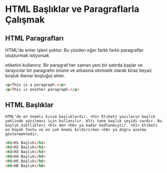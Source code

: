 # HTML Başlıklar ve Paragraflarla Çalışmak

## HTML Paragrafları

HTML'de enter işlevi yoktur. Bu yüzden eğer farklı farklı paragraflar oluşturmak istiyorsak <p> etiketini kullanırız. Bir paragraf her zaman yeni bir satırda başlar ve tarayıcılar bir paragrafın önüne ve arkasına otomatik olarak biraz beyaz boşluk (kenar boşluğu) ekler.

```html
<p>This is a paragraph.</p>
<p>This is another paragraph.</p>
```


## HTML Başlıklar

    HTML’de en önemli kısım başlıklardır. <h1> Etiketi yazıların başlık şeklinde yazılması için kullanılır. Altı tane başlık çeşidi vardır. Bu başlık özellikleri <h1> den <h6> ya kadar kodlanmıştır. <h1> Etiketi en büyük fontu ve en çok önemi bildirirken <h6> ya doğru azalma göstermektedir.

```html
<h1>H1 Başlık</h1>
<h2>H2 Başlık</h2>
<h3>H3 Başlık</h3>
<h4>H4 Başlık</h4>
<h5>H5 Başlık</h5>
<h6>H6 Başlık</h6>
```

